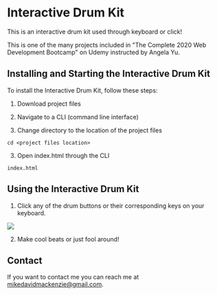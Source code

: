 # Interactive Drum Kit

<!--- These are examples. See https://shields.io for others or to customize this set of shields. You might want to include dependencies, project status and licence info here --->

This is an interactive drum kit used through keyboard or click!

This is one of the many projects included in "The Complete 2020 Web Development Bootcamp" on Udemy instructed by Angela Yu.

## Installing and Starting the Interactive Drum Kit

To install the Interactive Drum Kit, follow these steps:

1. Download project files

2. Navigate to a CLI (command line interface)

2. Change directory to the location of the project files
```
cd <project files location>
```
3. Open index.html through the CLI
```
index.html
```

## Using the Interactive Drum Kit

1. Click any of the drum buttons or their corresponding keys on your keyboard.

<img src="../master/drum.GIF" />

2. Make cool beats or just fool around!

## Contact

If you want to contact me you can reach me at mikedavidmackenzie@gmail.com.
